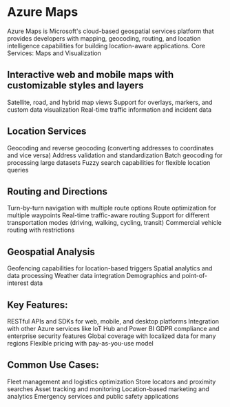 # Azure Maps


Azure Maps is Microsoft's cloud-based geospatial services platform that provides developers with mapping, geocoding, routing, and location intelligence capabilities for building location-aware applications.
Core Services:
Maps and Visualization

## Interactive web and mobile maps with customizable styles and layers
Satellite, road, and hybrid map views
Support for overlays, markers, and custom data visualization
Real-time traffic information and incident data

## Location Services

Geocoding and reverse geocoding (converting addresses to coordinates and vice versa)
Address validation and standardization
Batch geocoding for processing large datasets
Fuzzy search capabilities for flexible location queries

## Routing and Directions

Turn-by-turn navigation with multiple route options
Route optimization for multiple waypoints
Real-time traffic-aware routing
Support for different transportation modes (driving, walking, cycling, transit)
Commercial vehicle routing with restrictions

## Geospatial Analysis

Geofencing capabilities for location-based triggers
Spatial analytics and data processing
Weather data integration
Demographics and point-of-interest data

## Key Features:

RESTful APIs and SDKs for web, mobile, and desktop platforms
Integration with other Azure services like IoT Hub and Power BI
GDPR compliance and enterprise security features
Global coverage with localized data for many regions
Flexible pricing with pay-as-you-use model

## Common Use Cases:

Fleet management and logistics optimization
Store locators and proximity searches
Asset tracking and monitoring
Location-based marketing and analytics
Emergency services and public safety applications
